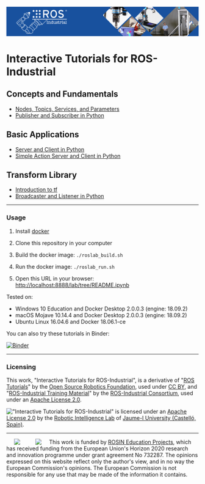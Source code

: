[![ROS Industrial Homepage](img/logo.jpg)](https://rosindustrial.org/)
# Interactive Tutorials for ROS-Industrial

## Concepts and Fundamentals
* [Nodes, Topics, Services, and Parameters](Concepts/Fundamentals/index.ipynb)
* [Publisher and Subscriber in Python](Concepts/Topics/index.ipynb)

## Basic Applications
* [Server and Client in Python](Applications/Services/index.ipynb)
* [Simple Action Server and Client in Python](Applications/Actions/index.ipynb)

## Transform Library
* [Introduction to tf](Transform/Intro/index.ipynb)
* [Broadcaster and Listener in Python](Transform/Programming/index.ipynb)

<hr>

### Usage

1. Install [docker](https://www.docker.com/)

2. Clone this repository in your computer

3. Build the docker image:
```./roslab_build.sh```

4. Run the docker image:
```./roslab_run.sh```

5. Open this URL in your browser:
[http://localhost:8888/lab/tree/README.ipynb](http://localhost:8888/lab/tree/README.ipynb)

Tested on:
* Windows 10 Education and Docker Desktop 2.0.0.3 (engine: 18.09.2)
* macOS Mojave 10.14.4 and Docker Desktop 2.0.0.3 (engine: 18.09.2)
* Ubuntu Linux 16.04.6 and Docker 18.06.1-ce

You can also try these tutorials in Binder:

[![Binder](https://mybinder.org/badge.svg)](https://mybinder.org/v2/gh/RobInLabUJI/ROSIN-Tutorials/master?urlpath=lab/tree/README.ipynb)

<hr>

### Licensing

This work, "Interactive Tutorials for ROS-Industrial", is a derivative of "[ROS Tutorials](http://wiki.ros.org/ROS/Tutorials)" by the [Open Source Robotics Foundation](http://www.osrfoundation.org/), used under [CC BY](https://creativecommons.org/licenses/by/3.0/), and "[ROS-Industrial Training Material](http://ros-industrial.github.io/industrial_training/index.html)" by the [ROS-Industrial Consortium](http://rosindustrial.org/ric), used under an [Apache License 2.0](https://www.apache.org/licenses/LICENSE-2.0).

<a href="http://robinlab.uji.es"><img align="left" src="img/robinlab_logo.png"></a>
"Interactive Tutorials for ROS-Industrial" is licensed under an [Apache License 2.0](https://www.apache.org/licenses/LICENSE-2.0) by the [Robotic Intelligence Lab](http://robinlab.uji.es) of [Jaume-I University (Castelló, Spain)](http://www.uji.es).

<hr>

<a href="http://rosin-project.eu"><img style="margin: 0px 20px; float: left" src="img/Logo_ROSIN.png"></a>
<img style="margin: 0px 20px; float: left" src="img/EU-Flag.png">
This work is funded by [ROSIN Education Projects](http://rosin-project.eu/eps),
which has received funding from the European Union's Horizon 2020 research and innovation programme under grant agreement No 732287. The opinions expressed on this website reflect only the author's view, and in no way the European Commission's opinions.
The European Commission is not responsible for any use that may be made of the information it contains.
